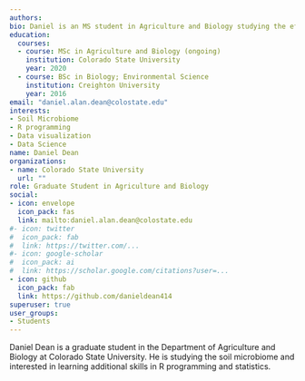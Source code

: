```yaml
---
authors:
bio: Daniel is an MS student in Agriculture and Biology studying the effects of drought and warming on the soil microbiome using longitudinal samples from a climate research installation.
education:
  courses:
  - course: MSc in Agriculture and Biology (ongoing)
    institution: Colorado State University
    year: 2020
  - course: BSc in Biology; Environmental Science
    institution: Creighton University
    year: 2016
email: "daniel.alan.dean@colostate.edu"
interests:
- Soil Microbiome
- R programming
- Data visualization
- Data Science
name: Daniel Dean
organizations:
- name: Colorado State University
  url: ""
role: Graduate Student in Agriculture and Biology 
social:
- icon: envelope
  icon_pack: fas
  link: mailto:daniel.alan.dean@colostate.edu
#- icon: twitter
#  icon_pack: fab
#  link: https://twitter.com/...
#- icon: google-scholar
#  icon_pack: ai
#  link: https://scholar.google.com/citations?user=...
- icon: github
  icon_pack: fab
  link: https://github.com/danieldean414
superuser: true
user_groups:
- Students
---
```


Daniel Dean is a graduate student in the Department of Agriculture and Biology at Colorado State University. He is studying the soil microbiome and interested in learning additional skills in R programming and statistics.
